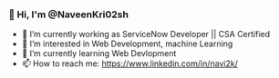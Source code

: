 ### 👋 Hi, I'm @NaveenKri02sh

- 🔭 I’m currently working as ServiceNow Developer || CSA Certified
- 👀 I’m interested in Web Development, machine Learning
- 🌱 I’m currently learning Web Devlopment
- 📫 How to reach me: https://www.linkedin.com/in/navi2k/
